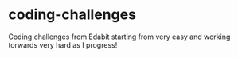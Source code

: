 # coding-challenges

Coding challenges from Edabit starting from very easy and working torwards very hard as I progress!
